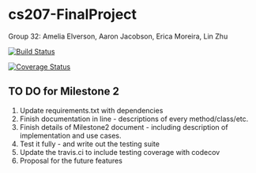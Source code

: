 # cs207-FinalProject

Group 32: Amelia Elverson, Aaron Jacobson, Erica Moreira, Lin Zhu

[![Build Status](https://travis-ci.com/ELAA207/cs207-FinalProject.svg?branch=master)](https://travis-ci.com/ELAA207/cs207-FinalProject.svg?branch=master)

[![Coverage Status](https://codecov.io/gh/ELAA207/cs207-FinalProject/branch/master/graph/badge.svg)](https://codecov.io/gh/ELAA207/cs207-FinalProject)

## TO DO for Milestone 2
1. Update requirements.txt with dependencies
2. Finish documentation in line - descriptions of every method/class/etc.
3. Finish details of Milestone2 document - including description of implementation and use cases. 
4. Test it fully - and write out the testing suite
5. Update the travis.ci to include testing coverage with codecov
6. Proposal for the future features
